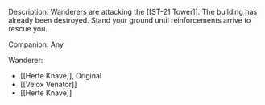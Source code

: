 Description: Wanderers are attacking the [[ST-21 Tower]]. The building has already been destroyed. Stand your ground until reinforcements arrive to rescue you.

Companion: Any

Wanderer:
* [[Herte Knave]], Original
* [[Velox Venator]]
* [[Herte Knave]]